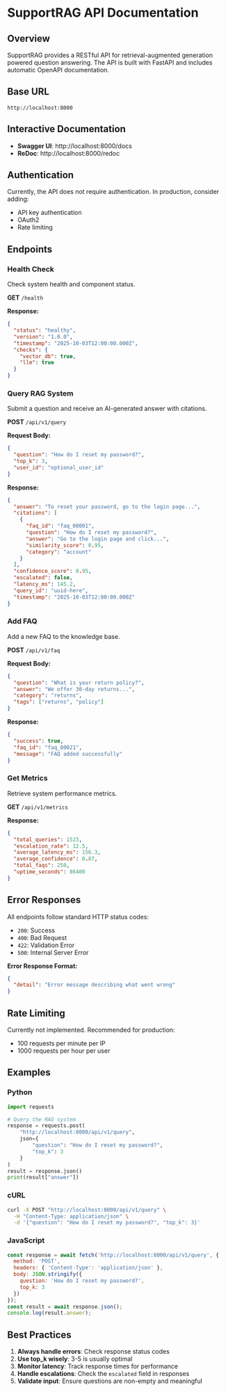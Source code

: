 # SupportRAG API Documentation

## Overview

SupportRAG provides a RESTful API for retrieval-augmented generation powered question answering. The API is built with FastAPI and includes automatic OpenAPI documentation.

## Base URL

```
http://localhost:8000
```

## Interactive Documentation

- **Swagger UI**: http://localhost:8000/docs
- **ReDoc**: http://localhost:8000/redoc

## Authentication

Currently, the API does not require authentication. In production, consider adding:
- API key authentication
- OAuth2
- Rate limiting

## Endpoints

### Health Check

Check system health and component status.

**GET** `/health`

**Response:**
```json
{
  "status": "healthy",
  "version": "1.0.0",
  "timestamp": "2025-10-03T12:00:00.000Z",
  "checks": {
    "vector_db": true,
    "llm": true
  }
}
```

### Query RAG System

Submit a question and receive an AI-generated answer with citations.

**POST** `/api/v1/query`

**Request Body:**
```json
{
  "question": "How do I reset my password?",
  "top_k": 3,
  "user_id": "optional_user_id"
}
```

**Response:**
```json
{
  "answer": "To reset your password, go to the login page...",
  "citations": [
    {
      "faq_id": "faq_00001",
      "question": "How do I reset my password?",
      "answer": "Go to the login page and click...",
      "similarity_score": 0.95,
      "category": "account"
    }
  ],
  "confidence_score": 0.95,
  "escalated": false,
  "latency_ms": 145.2,
  "query_id": "uuid-here",
  "timestamp": "2025-10-03T12:00:00.000Z"
}
```

### Add FAQ

Add a new FAQ to the knowledge base.

**POST** `/api/v1/faq`

**Request Body:**
```json
{
  "question": "What is your return policy?",
  "answer": "We offer 30-day returns...",
  "category": "returns",
  "tags": ["returns", "policy"]
}
```

**Response:**
```json
{
  "success": true,
  "faq_id": "faq_00021",
  "message": "FAQ added successfully"
}
```

### Get Metrics

Retrieve system performance metrics.

**GET** `/api/v1/metrics`

**Response:**
```json
{
  "total_queries": 1523,
  "escalation_rate": 12.5,
  "average_latency_ms": 156.3,
  "average_confidence": 0.87,
  "total_faqs": 250,
  "uptime_seconds": 86400
}
```

## Error Responses

All endpoints follow standard HTTP status codes:

- `200`: Success
- `400`: Bad Request
- `422`: Validation Error
- `500`: Internal Server Error

**Error Response Format:**
```json
{
  "detail": "Error message describing what went wrong"
}
```

## Rate Limiting

Currently not implemented. Recommended for production:
- 100 requests per minute per IP
- 1000 requests per hour per user

## Examples

### Python

```python
import requests

# Query the RAG system
response = requests.post(
    "http://localhost:8000/api/v1/query",
    json={
        "question": "How do I reset my password?",
        "top_k": 3
    }
)
result = response.json()
print(result["answer"])
```

### cURL

```bash
curl -X POST "http://localhost:8000/api/v1/query" \
  -H "Content-Type: application/json" \
  -d '{"question": "How do I reset my password?", "top_k": 3}'
```

### JavaScript

```javascript
const response = await fetch('http://localhost:8000/api/v1/query', {
  method: 'POST',
  headers: { 'Content-Type': 'application/json' },
  body: JSON.stringify({
    question: 'How do I reset my password?',
    top_k: 3
  })
});
const result = await response.json();
console.log(result.answer);
```

## Best Practices

1. **Always handle errors**: Check response status codes
2. **Use top_k wisely**: 3-5 is usually optimal
3. **Monitor latency**: Track response times for performance
4. **Handle escalations**: Check the `escalated` field in responses
5. **Validate input**: Ensure questions are non-empty and meaningful
